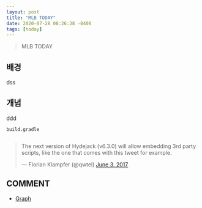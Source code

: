 ```yaml
---
layout: post
title: "MLB TODAY"
date: 2020-07-28 08:26:28 -0400
tags: [today]
---
```


> MLB TODAY

## 배경
dss

## 개념
ddd

`build.gradle`
```

```

<script async src="//platform.twitter.com/widgets.js" charset="utf-8"></script>
<blockquote class="twitter-tweet" data-lang="en">
  <p lang="en" dir="ltr">
    The next version of Hydejack (v6.3.0) will allow embedding 3rd party scripts,
    like the one that comes with this tweet for example.
  </p>
  &mdash; Florian Klampfer (@qwtel)
  <a href="https://twitter.com/qwtel/status/871098943505039362">June 3, 2017</a>
</blockquote>

## COMMENT
* [Graph]

[Graph]: https://gmlwjd9405.github.io/2018/08/13/data-structure-graph.html
